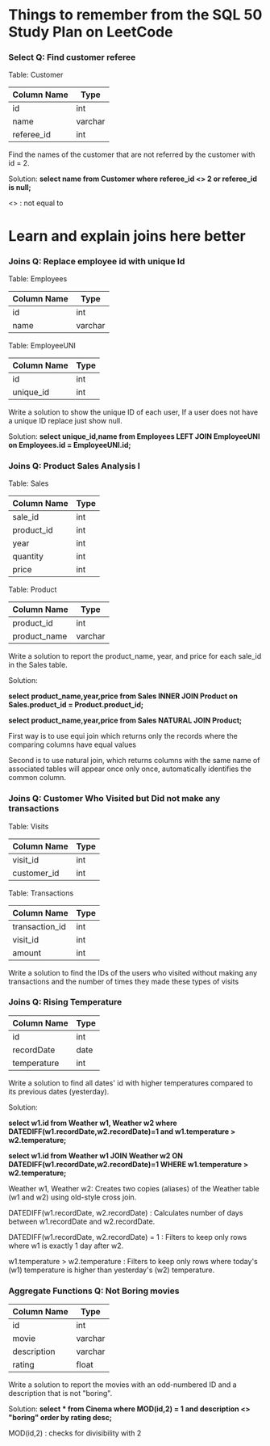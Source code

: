 # Things to remember from the SQL 50 Study Plan on LeetCode
### Select Q: Find customer referee
Table: Customer

| Column Name | Type    |
|-------------|---------|
| id          | int     |
| name        | varchar |
| referee_id  | int     |


Find the names of the customer that are not referred by the customer with id = 2.

Solution: 
**select name from Customer where referee_id <> 2 or referee_id is null;**

<> : not equal to 

# Learn and explain joins here better

### Joins Q: Replace employee id with unique Id 
Table: Employees

| Column Name   | Type    |
|---------------|---------|
| id            | int     |
| name          | varchar |


Table: EmployeeUNI

| Column Name   | Type    |
|---------------|---------|
| id            | int     |
| unique_id     | int     |

Write a solution to show the unique ID of each user, If a user does not have a unique ID replace just show null.

Solution:
**select unique_id,name from Employees LEFT JOIN EmployeeUNI on Employees.id = EmployeeUNI.id;**

### Joins Q: Product Sales Analysis I 
Table: Sales

| Column Name | Type  |
|-------------|-------|
| sale_id     | int   |
| product_id  | int   |
| year        | int   |
| quantity    | int   |
| price       | int   |

Table: Product

| Column Name  | Type    |
|--------------|---------|
| product_id   | int     |
| product_name | varchar |

Write a solution to report the product_name, year, and price for each sale_id in the Sales table.

Solution:

**select product_name,year,price from Sales INNER JOIN Product on Sales.product_id = Product.product_id;**

**select product_name,year,price from Sales NATURAL JOIN Product;**

First way is to use equi join which returns only the records where the comparing columns have equal values

Second is to use natural join, which returns columns with the same name of associated tables will appear once only once, automatically identifies the common column.

### Joins Q: Customer Who Visited but Did not make any transactions 
Table: Visits

| Column Name | Type    |
|-------------|---------|
| visit_id    | int     |
| customer_id | int     |

Table: Transactions

| Column Name    | Type    |
|----------------|---------|
| transaction_id | int     |
| visit_id       | int     |
| amount         | int     |


Write a solution to find the IDs of the users who visited without making any transactions and the number of times they made these types of visits



### Joins Q: Rising Temperature

|Column Name   | Type    |
|---------------|---------|
| id            | int     |
| recordDate    | date    |
| temperature   | int     |

Write a solution to find all dates' id with higher temperatures compared to its previous dates (yesterday).

Solution: 

**select w1.id from Weather w1, Weather w2 where DATEDIFF(w1.recordDate,w2.recordDate)=1 and w1.temperature > w2.temperature;**

**select w1.id from Weather w1 JOIN Weather w2 ON DATEDIFF(w1.recordDate,w2.recordDate)=1 WHERE w1.temperature > w2.temperature;**

Weather w1, Weather w2: Creates two copies (aliases) of the Weather table (w1 and w2) using old-style cross join.

DATEDIFF(w1.recordDate, w2.recordDate) : Calculates number of days between w1.recordDate and w2.recordDate.

DATEDIFF(w1.recordDate, w2.recordDate) = 1	: Filters to keep only rows where w1 is exactly 1 day after w2.

w1.temperature > w2.temperature	: Filters to keep only rows where today's (w1) temperature is higher than yesterday's (w2) temperature.

### Aggregate Functions Q: Not Boring movies

| Column Name    | Type     |
|----------------|----------|
| id             | int      |
| movie          | varchar  |
| description    | varchar  |
| rating         | float    |

Write a solution to report the movies with an odd-numbered ID and a description that is not "boring".

Solution:
**select * from Cinema where MOD(id,2) = 1 and description <> "boring" order by rating desc;**

MOD(id,2) : checks for divisibility with 2




